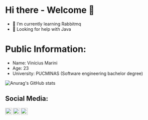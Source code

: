 # Hi there - Welcome 🦁

- 🌱 I’m currently learning Rabbitmq
- 🤔 Looking for help with Java

# Public Information:
- Name: Vinícius Marini
- Age: 23
- University: PUCMINAS (Software engineering bachelor degree)

![Anurag's GitHub stats](https://github-readme-stats.vercel.app/api?username=marinisz&show_icons=true&locale=en&layout=compact&theme=dark)

## Social Media:
[<img align="left" alt="codeSTACKr | YouTube" width="22px" src="https://cdn.jsdelivr.net/npm/simple-icons@v3/icons/youtube.svg" />][youtube]
[<img align="left" alt="codeSTACKr | LinkedIn" width="22px" src="https://cdn.jsdelivr.net/npm/simple-icons@v3/icons/linkedin.svg" />][linkedin]
[<img align="left" alt="codeSTACKr | Instagram" width="22px" src="https://cdn.jsdelivr.net/npm/simple-icons@v3/icons/instagram.svg" />][instagram]                                                                                                            
   <br/>

[youtube]: https://www.youtube.com/channel/UCWyHWLH0Hr0DeTm63bbdiiQ/featured
[instagram]: https://instagram.com/marinitrips
[linkedin]: https://www.linkedin.com/in/vinicius-marini-costa-e-oliveira-37285714a
